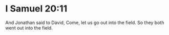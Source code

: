 # I Samuel 20:11

And Jonathan said to David, Come, let us go out into the field. So they both went out into the field.
